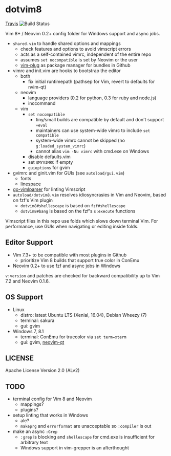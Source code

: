 # dotvim8

[Travis] ![Build Status][Travis-Status]

Vim 8+ / Neovim 0.2+ config folder for Windows support and async jobs.

- `shared.vim` to handle shared options and mappings
    - check features and options to avoid vimscript errors
    - acts as a self-contained vimrc, independent of the entire repo
    - assumes `set nocompatible` is set by Neovim or the user
    - [vim-plug] as package manager for bundles in Github
- vimrc and init.vim are hooks to bootstrap the editor
    - both
        - fix initial runtimepath (pathsep for Vim, revert to defaults for nvim-qt)
    - neovim
        - language providers (0.2 for python, 0.3 for ruby and node.js)
        - inccommand
    - vim
        - `set nocompatible`
            - tiny/small builds are compatible by default and don't support `+eval`
            - maintainers can use system-wide vimrc to include `set compatible`
            - system-wide vimrc cannot be skipped (no `g:loaded_system_vimrc`)
            - cannot alias `vim -Nu vimrc` with cmd.exe on Windows
        - disable defaults.vim
        - set `$MYVIMRC` if empty
        - `guioptions` for gvim
- gvimrc and ginit.vim for GUIs (see `autoload/gui.vim`)
    - fonts
    - linespace
- [go-vimlparser] for linting Vimscript
- `autoload/dotvim8.vim` resolves idiosyncrasies in Vim and Neovim, based on fzf's Vim plugin
    - `dotvim8#shellescape` is based on `fzf#shellescape`
    - `dotvim8#bang` is based on the fzf's `s:execute` functions

Vimscript files in this repo use folds which slows down terminal Vim.
For performance, use GUIs when navigating or editing inside folds.

## Editor Support

- Vim 7.3+ to be compatible with most plugins in Github
    - prioritize Vim 8 builds that support true color in ConEmu
- Neovim 0.2+ to use fzf and async jobs in Windows

`v:version` and patches are checked for backward compatibility up to Vim 7.2 and Neovim 0.1.6.

## OS Support

- Linux
    - distro: latest Ubuntu LTS (Xenial, 16.04), Debian Wheezy (7)
    - terminal: sakura
    - gui: gvim
- Windows 7, 8.1
    - terminal: ConEmu for truecolor via `set term=xterm`
    - gui: gvim, [neovim-qt]

## LICENSE

Apache License Version 2.0 (ALv2)

## TODO
- terminal config for Vim 8 and Neovim
    - mappings?
    - plugins?
- setup linting that works in Windows
    - ale?
    - `makeprg` and `errorformat` are unacceptable so `:compiler` is out
- make an async `:Grep`
    - `:grep` is blocking and `shellescape` for cmd.exe is insufficient for arbitrary text
    - Windows support in vim-grepper is an afterthought

[Travis]: https://travis-ci.org/janlazo/dotvim8
[Travis-Status]: https://travis-ci.org/janlazo/dotvim8.svg?branch=master
[vim-plug]: https://github.com/junegunn/vim-plug
[go-vimlparser]: https://github.com/haya14busa/go-vimlparser
[neovim-qt]: https://github.com/equalsraf/neovim-qt
[janlazo/dotvim]: https://github.com/janlazo/dotvim
[fzf]: https://github.com/junegunn/fzf
